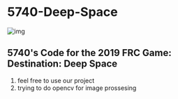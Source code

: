 # 5740-Deep-Space
![img](https://dehayf5mhw1h7.cloudfront.net/wp-content/uploads/sites/757/2019/01/05124242/FirstRobotics19Logo.jpg)

## 5740's Code for the 2019 FRC Game: Destination: Deep Space
1. feel free to use our project 
2. trying to do opencv for image prossesing 
